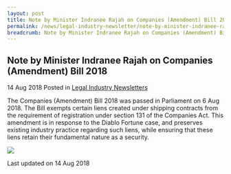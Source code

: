 ```yaml
---
layout: post
title: Note by Minister Indranee Rajah on Companies (Amendment) Bill 2018
permalink: /news/legal-industry-newsletter/note-by-minister-indranee-rajah-on-companies-amendment-bill/
breadcrumb: Note by Minister Indranee Rajah on Companies (Amendment) Bill 2018
---
```


<style>
  .image {width: 200px;}
  .image img {max-width: 100%;}
</style>

Note by Minister Indranee Rajah on Companies (Amendment) Bill 2018
---

14 Aug 2018 Posted in [Legal Industry Newsletters](/news/legal-industry-newsletters/)

The Companies (Amendment) Bill 2018 was passed in Parliament on 6 Aug 2018. The Bill exempts certain liens created under shipping contracts from the requirement of registration under section 131 of the Companies Act. This amendment is in response to the Diablo Fortune case, and preserves existing industry practice regarding such liens, while ensuring that these liens retain their fundamental nature as a security.

<div class="image">
  <a href="/files/NoteonCompanies(Amendment)Bill2018.pdf/"><img src="/images/1534234158622.jpg/"></a>
</div>

<p class="right-side-updated">Last updated on 14 Aug 2018
</p>
